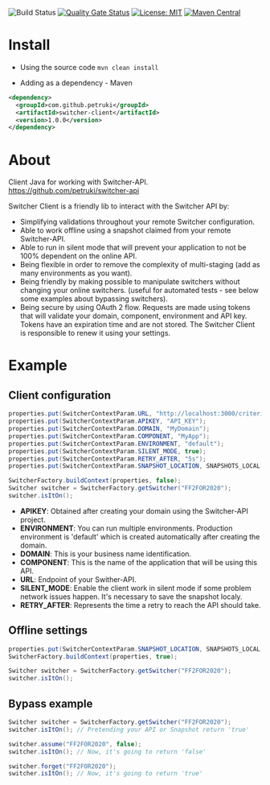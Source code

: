 ![Build Status](https://travis-ci.com/petruki/switcher-client.svg?branch=master)
[![Quality Gate Status](https://sonarcloud.io/api/project_badges/measure?project=switcher-client-java&metric=alert_status)](https://sonarcloud.io/dashboard?id=switcher-client-java)
[![License: MIT](https://img.shields.io/badge/License-MIT-yellow.svg)](https://opensource.org/licenses/MIT)
[![Maven Central](https://img.shields.io/maven-central/v/com.github.petruki/switcher-client.svg?label=Maven%20Central)](https://search.maven.org/search?q=g:%22com.github.petruki%22%20AND%20a:%22switcher-client%22)

# Install  
- Using the source code
`mvn clean install`

- Adding as a dependency - Maven
```xml
<dependency>
  <groupId>com.github.petruki</groupId>
  <artifactId>switcher-client</artifactId>
  <version>1.0.0</version>
</dependency>
```	

# About  
Client Java for working with Switcher-API.
https://github.com/petruki/switcher-api

Switcher Client is a friendly lib to interact with the Switcher API by:
- Simplifying validations throughout your remote Switcher configuration.
- Able to work offline using a snapshot claimed from your remote Switcher-API.
- Able to run in silent mode that will prevent your application to not be 100% dependent on the online API.
- Being flexible in order to remove the complexity of multi-staging (add as many environments as you want).
- Being friendly by making possible to manipulate switchers without changing your online switchers. (useful for automated tests - see below some examples about bypassing switchers).
- Being secure by using OAuth 2 flow. Requests are made using tokens that will validate your domain, component, environment and API key.
Tokens have an expiration time and are not stored. The Switcher Client is responsible to renew it using your settings.

# Example
## Client configuration
```java
properties.put(SwitcherContextParam.URL, "http://localhost:3000/criteria");
properties.put(SwitcherContextParam.APIKEY, "API_KEY");
properties.put(SwitcherContextParam.DOMAIN, "MyDomain");
properties.put(SwitcherContextParam.COMPONENT, "MyApp");
properties.put(SwitcherContextParam.ENVIRONMENT, "default");
properties.put(SwitcherContextParam.SILENT_MODE, true);
properties.put(SwitcherContextParam.RETRY_AFTER, "5s");
properties.put(SwitcherContextParam.SNAPSHOT_LOCATION, SNAPSHOTS_LOCAL + "default.json");

SwitcherFactory.buildContext(properties, false);
Switcher switcher = SwitcherFactory.getSwitcher("FF2FOR2020");
switcher.isItOn();
```
- **APIKEY**: Obtained after creating your domain using the Switcher-API project.
- **ENVIRONMENT**: You can run multiple environments. Production environment is 'default' which is created automatically after creating the domain.
- **DOMAIN**: This is your business name identification.
- **COMPONENT**: This is the name of the application that will be using this API.
- **URL**: Endpoint of your Swither-API.
- **SILENT_MODE**: Enable the client work in silent mode if some problem network issues happen. It's necessary to save the snapshot localy.
- **RETRY_AFTER**: Represents the time a retry to reach the API should take.

## Offline settings
```java
properties.put(SwitcherContextParam.SNAPSHOT_LOCATION, SNAPSHOTS_LOCAL + "default.json");
SwitcherFactory.buildContext(properties, true);

Switcher switcher = SwitcherFactory.getSwitcher("FF2FOR2020");
switcher.isItOn();
```

## Bypass example
```java
Switcher switcher = SwitcherFactory.getSwitcher("FF2FOR2020");
switcher.isItOn(); // Pretending your API or Snapshot return 'true'

switcher.assume("FF2FOR2020", false);
switcher.isItOn(); // Now, it's going to return 'false'

switcher.forget("FF2FOR2020");
switcher.isItOn(); // Now, it's going to return 'true'
```
